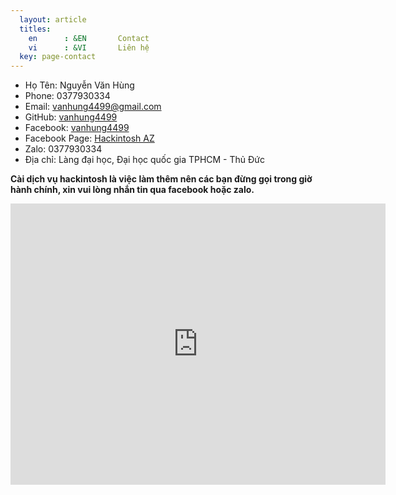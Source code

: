```yaml
---
  layout: article
  titles:
    en      : &EN       Contact
    vi      : &VI       Liên hệ
  key: page-contact
---
```


- Họ Tên: Nguyễn Văn Hùng
- Phone: 0377930334
- Email: vanhung4499@gmail.com
- GitHub: [vanhung4499](https://github.com/vanhung4499)
- Facebook: [vanhung4499](https://www.facebook.com/vanhung4499)
- Facebook Page: [Hackintosh AZ](https://www.facebook.com/Hackintosh-AZ-1210860139083557/)
- Zalo: 0377930334
- Địa chỉ: Làng đại học, Đại học quốc gia TPHCM - Thủ Đức

__Cài dịch vụ hackintosh là việc làm thêm nên các bạn đừng gọi trong giờ hành chính, xin vui lòng nhắn tin qua facebook hoặc zalo.__

<iframe src="https://www.google.com/maps/embed?pb=!1m14!1m8!1m3!1d6962.962574036878!2d106.80918122071476!3d10.87359185230858!3m2!1i1024!2i768!4f13.1!3m3!1m2!1s0x0%3A0xb695beefeeb99c1b!2zVHLhuqFtIE7huqFwIENORyDEkOG6oWkgSOG7jWMgUXXhu5FjIEdpYSAtIENUWSBDUCBLRCBLaMOtIE1p4buBbiBOYW0!5e0!3m2!1svi!2s!4v1555148745700!5m2!1svi!2s" width="600" height="450" frameborder="0" style="border:0" allowfullscreen></iframe>
